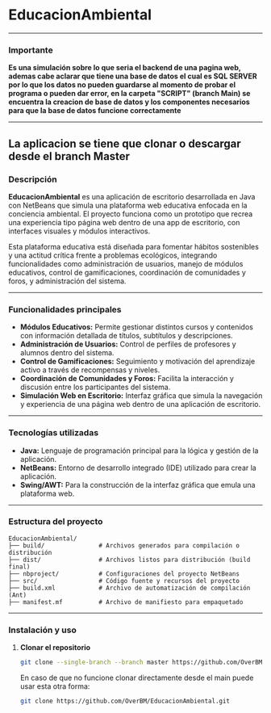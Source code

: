 # EducacionAmbiental
---
### Importante
**Es una simulación sobre lo que seria el backend de una pagina web, ademas cabe aclarar que tiene una base de datos el cual es SQL SERVER por lo que los datos no pueden guardarse al momento de probar el programa o pueden dar error, en la carpeta "SCRIPT" (branch Main) se encuentra la creacion de base de datos y los componentes necesarios para que la base de datos funcione correctamente**

---
**La aplicacion se tiene que clonar o descargar desde el branch Master**
---

### Descripción

**EducacionAmbiental** es una aplicación de escritorio desarrollada en Java con NetBeans que simula una plataforma web educativa enfocada en la conciencia ambiental. El proyecto funciona como un prototipo que recrea una experiencia tipo página web dentro de una app de escritorio, con interfaces visuales y módulos interactivos.

Esta plataforma educativa está diseñada para fomentar hábitos sostenibles y una actitud crítica frente a problemas ecológicos, integrando funcionalidades como administración de usuarios, manejo de módulos educativos, control de gamificaciones, coordinación de comunidades y foros, y administración del sistema.

---

### Funcionalidades principales

- **Módulos Educativos:** Permite gestionar distintos cursos y contenidos con información detallada de títulos, subtítulos y descripciones.
- **Administración de Usuarios:** Control de perfiles de profesores y alumnos dentro del sistema.
- **Control de Gamificaciones:** Seguimiento y motivación del aprendizaje activo a través de recompensas y niveles.
- **Coordinación de Comunidades y Foros:** Facilita la interacción y discusión entre los participantes del sistema.
- **Simulación Web en Escritorio:** Interfaz gráfica que simula la navegación y experiencia de una página web dentro de una aplicación de escritorio.

---

### Tecnologías utilizadas

- **Java:** Lenguaje de programación principal para la lógica y gestión de la aplicación.
- **NetBeans:** Entorno de desarrollo integrado (IDE) utilizado para crear la aplicación.
- **Swing/AWT:** Para la construcción de la interfaz gráfica que emula una plataforma web.

---

### Estructura del proyecto

``` 
EducacionAmbiental/
├── build/               # Archivos generados para compilación o distribución
├── dist/                # Archivos listos para distribución (build final)
├── nbproject/           # Configuraciones del proyecto NetBeans
├── src/                 # Código fuente y recursos del proyecto
├── build.xml            # Archivo de automatización de compilación (Ant)
├── manifest.mf          # Archivo de manifiesto para empaquetado
``` 
---

### Instalación y uso

1. **Clonar el repositorio**

     ```bash
    git clone --single-branch --branch master https://github.com/OverBM/EducacionAmbiental.git
    ``` 
    En caso de que no funcione clonar directamente desde el main puede usar esta otra forma:
    ```bash
    git clone https://github.com/OverBM/EducacionAmbiental.git
    ```
